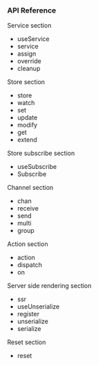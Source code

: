 ### API Reference

Service section

- useService
- service
- assign
- override
- cleanup

Store section

- store
- watch
- set
- update
- modify
- get
- extend

Store subscribe section

- useSubscribe
- Subscribe

Channel section

- chan
- receive
- send
- multi
- group

Action section

- action
- dispatch
- on

Server side rendering section

- ssr
- useUnserialize
- register
- unserialize
- serialize

Reset section

- reset
